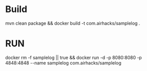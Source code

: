 # Build
mvn clean package && docker build -t com.airhacks/samplelog .

# RUN

docker rm -f samplelog || true && docker run -d -p 8080:8080 -p 4848:4848 --name samplelog com.airhacks/samplelog 